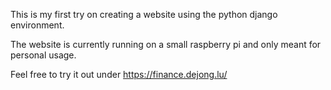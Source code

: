 This is my first try on creating a website using the python django environment.

The website is currently running on a small raspberry pi and only meant for personal usage.

Feel free to try it out under https://finance.dejong.lu/ 
